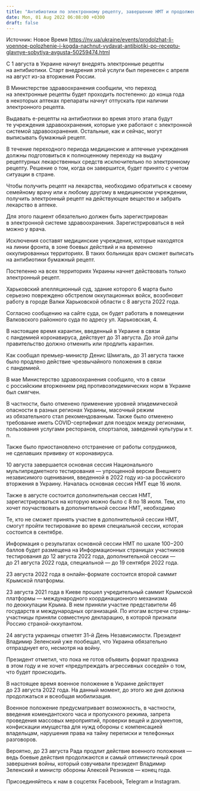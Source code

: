 ```yaml
---
title: "Антибиотики по электронному рецепту, завершение НМТ и продолжение военного положения. Что изменится для украинцев в августе"
date: Mon, 01 Aug 2022 06:08:00 +0300
draft: false
---
```

Источник: Новое Время https://nv.ua/ukraine/events/prodolzhat-li-voennoe-polozhenie-i-kogda-nachnut-vydavat-antibiotiki-po-receptu-glavnye-sobytiya-avgusta-50259474.html


С 1 августа в Украине начнут внедрять электронные рецепты на антибиотики. Старт внедрения этой услуги был перенесен с апреля на август из-за вторжения России.

В Министерстве здравоохранения сообщили, что переход на электронные рецепты будет проходить постепенно: до конца года в некоторых аптеках препараты начнут отпускать при наличии электронного рецепта.

Выдавать е-рецепты на антибиотики во время этого этапа будут те учреждения здравоохранения, которые уже работают с электронной системой здравоохранения. Остальные, как и сейчас, могут выписывать бумажный рецепт.

В течение переходного периода медицинские и аптечные учреждения должны подготовиться к полноценному переходу на выдачу рецептурных лекарственных средств исключительно по электронному рецепту. Решение о том, когда он завершится, будет принято с учетом ситуации в стране.

Чтобы получить рецепт на лекарства, необходимо обратиться к своему семейному врачу или к любому другому в медицинском учреждении, получить электронный рецепт на действующее вещество и забрать лекарство в аптеке.

Для этого пациент обязательно должен быть зарегистрирован в электронной системе здравоохранения. Зарегистрироваться в ней можно у врача.

Исключения составят медицинские учреждения, которые находятся на линии фронта, в зоне боевых действий и на временно оккупированных территориях. В таких больницах врач сможет выписать на антибиотики бумажный рецепт.

Постепенно на всех территориях Украины начнет действовать только электронный рецепт.

Харьковский апелляционный суд, здание которого 6 марта было серьезно повреждено обстрелом оккупационных войск, возобновит работу в городе Валки Харьковской области с 8 августа 2022 года.

Согласно сообщению на сайте суда, он будет работать в помещении Валковского районного суда по адресу ул. Харьковская, 4.

В настоящее время карантин, введенный в Украине в связи с пандемией коронавируса, действует до 31 августа. До этой даты правительство должно отменить или продлить карантин.

Как сообщал премьер-министр Денис Шмигаль, до 31 августа также было продлено действие чрезвычайного положения в связи с пандемией.

В мае Министерство здравоохранения сообщило, что в связи с российским вторжением ряд противоэпидемических норм в Украине был смягчен.

В частности, было отменено применение уровней эпидемической опасности в разных регионах Украины, масочный режим из обязательного стал рекомендованным. Также было отменено требование иметь СOVID-сертификат для поездок между регионами, пользования услугами ресторанов, спортзалов, заведений культуры и т. п.

Также было приостановлено отстранение от работы сотрудников, не сделавших прививку от коронавируса.

10 августа завершается основная сессия Национального мультипредметного тестирования — упрощенной версии Внешнего независимого оценивания, введенной в 2022 году из-за российского вторжения в Украину. Началась основная сессия НМТ еще 16 июля.

Также в августе состоится дополнительная сессия НМТ, зарегистрироваться на которую можно было с 8 по 18 июля. Тем, кто хочет поучаствовать в дополнительной сессии НМТ, необходимо

Те, кто не сможет принять участие в дополнительной сессии НМТ, смогут пройти тестирование во время специальной сессии, которая состоится в сентябре.

Информация о результатах основной сессии НМТ по шкале 100−200 баллов будет размещена на Информационных страницах участников тестирования до 12 августа 2022 года, дополнительной сессии — до 21 августа 2022 года, специальной — до 19 сентября 2022 года.

23 августа 2022 года в онлайн-формате состоится второй саммит Крымской платформы.

23 августа 2021 года в Киеве прошел учредительный саммит Крымской платформы — международного координационного механизма по деоккупации Крыма. В нем приняли участие представители 46 государств и международных организаций. По итогам встречи страны-участницы приняли совместную декларацию, в которой признали Россию страной-оккупантом.

24 августа украинцы отметят 31-й День Независимости. Президент Владимир Зеленский уже пообещал, что Украина обязательно отпразднует его, несмотря на войну.

Президент отметил, что пока не готов объявить формат праздника в этом году и не хочет «предупреждать агрессивных соседей» о том, что будет происходить.

В настоящее время военное положение в Украине действует до 23 августа 2022 года. На данный момент, до этого же дня должна продолжаться и всеобщая мобилизация.

Военное положение предусматривает возможность, в частности, введения комендантского часа и пропускного режима, запрета проведения массовых мероприятий, проверки вещей и документов, конфискации имущества для нужд обороны с компенсацией владельцам, нарушения права на тайну переписки и телефонных разговоров.

Вероятно, до 23 августа Рада продлит действие военного положения — ведь боевые действия продолжаются и самый оптимистичный срок завершения войны, который озвучивали президент Владимир Зеленский и министр обороны Алексей Резников — конец года.

Присоединяйтесь к нам в соцсетях Facebook, Telegram и Instagram.
